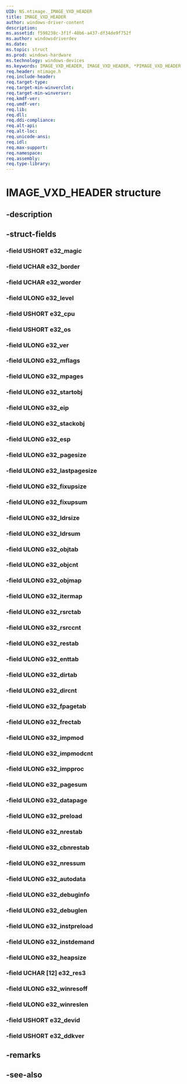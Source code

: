 ```yaml
---
UID: NS.ntimage._IMAGE_VXD_HEADER
title: IMAGE_VXD_HEADER
author: windows-driver-content
description: 
ms.assetid: f598238c-3f1f-40b6-a437-df34de9f752f
ms.author: windowsdriverdev
ms.date: 
ms.topic: struct
ms.prod: windows-hardware
ms.technology: windows-devices
ms.keywords: IMAGE_VXD_HEADER, IMAGE_VXD_HEADER, *PIMAGE_VXD_HEADER
req.header: ntimage.h
req.include-header:
req.target-type:
req.target-min-winverclnt:
req.target-min-winversvr:
req.kmdf-ver:
req.umdf-ver:
req.lib:
req.dll:
req.ddi-compliance:
req.alt-api:
req.alt-loc:
req.unicode-ansi:
req.idl:
req.max-support:
req.namespace:
req.assembly:
req.type-library:
---
```


# IMAGE_VXD_HEADER structure

## -description



## -struct-fields

### -field USHORT e32_magic			
 	
### -field UCHAR e32_border			
 	
### -field UCHAR e32_worder			
 	
### -field ULONG e32_level			
 	
### -field USHORT e32_cpu			
 	
### -field USHORT e32_os			
 	
### -field ULONG e32_ver			
 	
### -field ULONG e32_mflags			
 	
### -field ULONG e32_mpages			
 	
### -field ULONG e32_startobj			
 	
### -field ULONG e32_eip			
 	
### -field ULONG e32_stackobj			
 	
### -field ULONG e32_esp			
 	
### -field ULONG e32_pagesize			
 	
### -field ULONG e32_lastpagesize			
 	
### -field ULONG e32_fixupsize			
 	
### -field ULONG e32_fixupsum			
 	
### -field ULONG e32_ldrsize			
 	
### -field ULONG e32_ldrsum			
 	
### -field ULONG e32_objtab			
 	
### -field ULONG e32_objcnt			
 	
### -field ULONG e32_objmap			
 	
### -field ULONG e32_itermap			
 	
### -field ULONG e32_rsrctab			
 	
### -field ULONG e32_rsrccnt			
 	
### -field ULONG e32_restab			
 	
### -field ULONG e32_enttab			
 	
### -field ULONG e32_dirtab			
 	
### -field ULONG e32_dircnt			
 	
### -field ULONG e32_fpagetab			
 	
### -field ULONG e32_frectab			
 	
### -field ULONG e32_impmod			
 	
### -field ULONG e32_impmodcnt			
 	
### -field ULONG e32_impproc			
 	
### -field ULONG e32_pagesum			
 	
### -field ULONG e32_datapage			
 	
### -field ULONG e32_preload			
 	
### -field ULONG e32_nrestab			
 	
### -field ULONG e32_cbnrestab			
 	
### -field ULONG e32_nressum			
 	
### -field ULONG e32_autodata			
 	
### -field ULONG e32_debuginfo			
 	
### -field ULONG e32_debuglen			
 	
### -field ULONG e32_instpreload			
 	
### -field ULONG e32_instdemand			
 	
### -field ULONG e32_heapsize			
 	
### -field UCHAR [12] e32_res3			
 	
### -field ULONG e32_winresoff			
 	
### -field ULONG e32_winreslen			
 	
### -field USHORT e32_devid			
 	
### -field USHORT e32_ddkver			
 	
## -remarks

## -see-also